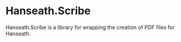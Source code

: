 # Hanseath.Scribe

Hanseath.Scribe is a library for wrapping the creation of PDF files for Hanseath.